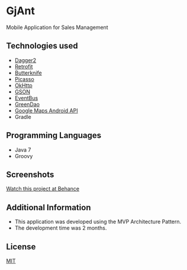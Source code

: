 # GjAnt
Mobile Application for Sales Management

## Technologies used
*   [Dagger2](https://google.github.io/dagger/)
*   [Retrofit](http://square.github.io/retrofit/)
*   [Butterknife](http://jakewharton.github.io/butterknife/)
*   [Picasso](http://square.github.io/picasso/)
*   [OkHttp](https://square.github.io/okhttp/)
*   [GSON](https://github.com/google/gson)
*   [EventBus](http://greenrobot.org/eventbus)
*   [GreenDao](http://greenrobot.org/greendao)
*   [Google Maps Android API](https://developers.google.com/maps/documentation/android-api/)
*   Gradle

## Programming Languages
*  Java 7
*  Groovy

## Screenshots
[Watch this project at Behance](https://www.behance.net/gallery/64745335/Mobile-Application-for-Sales-Management)

## Additional Information
* This application was developed using the MVP Architecture Pattern.
* The development time was 2 months.

## License
[MIT](https://choosealicense.com/licenses/mit/)
